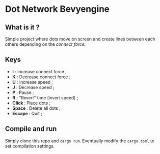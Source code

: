 # Dot Network Bevyengine

## What is it ?

Simple project where dots move on screen and create lines between each others depending on the *connect force*.

## Keys 

- **I** : Increase connect force ;
- **K** : Decrease connect force ;
- **U** : Increase speed ;
- **J** : Decrease speed ;
- **P** : Pause ;
- **R** : "Revert" time (invert speed) ;
- **Click** : Place dots ;
- **Space** : Delete all dots ;
- **Escape** : Quit ;

## Compile and run

Simply clone this repo and `cargo run`. Eventually modify the `cargo.toml` to set compilation settings.
